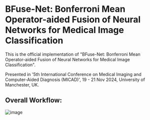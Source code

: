 # BFuse-Net: Bonferroni Mean Operator-aided Fusion of Neural Networks for Medical Image Classification

This is the official implementation of "BFuse-Net: Bonferroni Mean Operator-aided Fusion of Neural Networks for Medical Image Classification".

Presented in '5th International Conference on Medical Imaging and Computer-Aided Diagnosis (MICAD)', 19 - 21 Nov 2024, University of Manchester, UK.

## Overall Workflow:

![image](https://github.com/user-attachments/assets/fee04f5a-0610-4ee2-ab73-28852c5c90d2)






